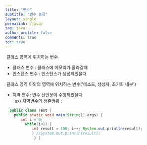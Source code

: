 ```yaml
---
title: "변수"
subtitle: "변수 종류"
layout: single
permalink: /java/
tag: java
author_profile: false
comments: true
toc: true
---
```


&nbsp;클래스 영역에 위치하는 변수<br>
- 클래스 변수 : 클래스에 메모리가 올라갈때<br>
- 인스턴스 변수 : 인스턴스가 생성되었을때 <br>

&nbsp;클래스 영역 이외의 영역에 위치하는 변수('메소드, 생성자, 초기화 내부')<br>
- 지역 변수: 변수 선언문이 수행되었을때 <br>
&ensp;ex)&nbsp;지역변수의 생존범위&nbsp;: <br>

 ```java
   public class Test { 
     public static void main(String[] args) {
        int i = 0; 
          while(i<1) {
             int result = 100; i++; System.out.println(result); 
             } //System.out.println(result);
              } }

```